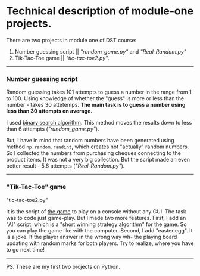# Technical description of module-one projects. 
   
There are two projects in module one of DST course:  
1. Number guessing script || *"rundom_game.py"* and *"Real-Random.py"*
2. Tik-Tac-Toe game || *"tic-tac-toe2.py"*. 
---

### Number guessing script  

Random guessing takes 101 attempts to guess a number in the range from 1 to 100. Using knowledge of whether the "guess" is more or 
less than the number - takes 30 attetemps. **The main task is to guess a number using less than 30 attempts on average.**   

I used [binary search algorithm](https://en.wikipedia.org/wiki/Binary_search_algorithm).
This method moves the results down to less than 6 attempts (*"rundom_game.py"*).    

But, I have in mind that random numbers have been generated using method `np.random.randint`, which creates not "actually" random numbers.
So I collected the numbers from purchasing cheques connecting to the product items. It was not a very big collection. 
But the script made an even better result - 5.6 attempts (*"Real-Random.py"*).   

---
### "Tik-Tac-Toe" game   
"tic-tac-toe2.py"     
   
It is the script of [the game](https://en.wikipedia.org/wiki/Tic-tac-toe) to play on a console without any GUI.
The task was to code just game-play. But I made two more features. 
First, I add an "AI" script, which is a "short winning strategy algorithm" for the game. So you can play the game like with the computer. 
Second, I add "easter egg". It is a joke. If the player answer in the wrong way wh- the playing board updating 
with random marks for both players. Try to realize, where you have to go next time!
   
---
PS. These are my first two projects on Python.
